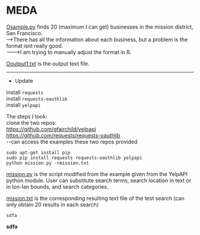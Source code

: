 # MEDA

[Osample.py](Osample.py) finds 20 (maximum I can get) businesses in the mission district, San Francisco.   
-->There has all the information about each business, but a problem is the format isnt really good.  
  --->I am trying to manually adjust the format in R.  

[Ooutput1.txt](Ooutput1.txt) is the output text file.


-----------------------------------------------------------------------------------------
* Update

install ```requests```  
install ```requests-oauthlib```  
install ```yelpapi```  


The steps I took:  
clone the two repos:  
https://github.com/gfairchild/yelpapi  
https://github.com/requests/requests-oauthlib  
--can access the examples these two repos provided  
```
sudo apt-get install pip
sudo pip install requests requests-oauthlib yelpapi
python mission.py ->mission.txt
```

[mission.py](mission.py) is the script modified from the example given from the YelpAPI python module.
User can substitute search terms, search location in text or in lon-lan bounds, and search categories.

[mission.txt](mission.txt) is the corresponding resulting text file of the test search (can only obtain 20 results in each search)

```
sdfa
```

**sdfa**
